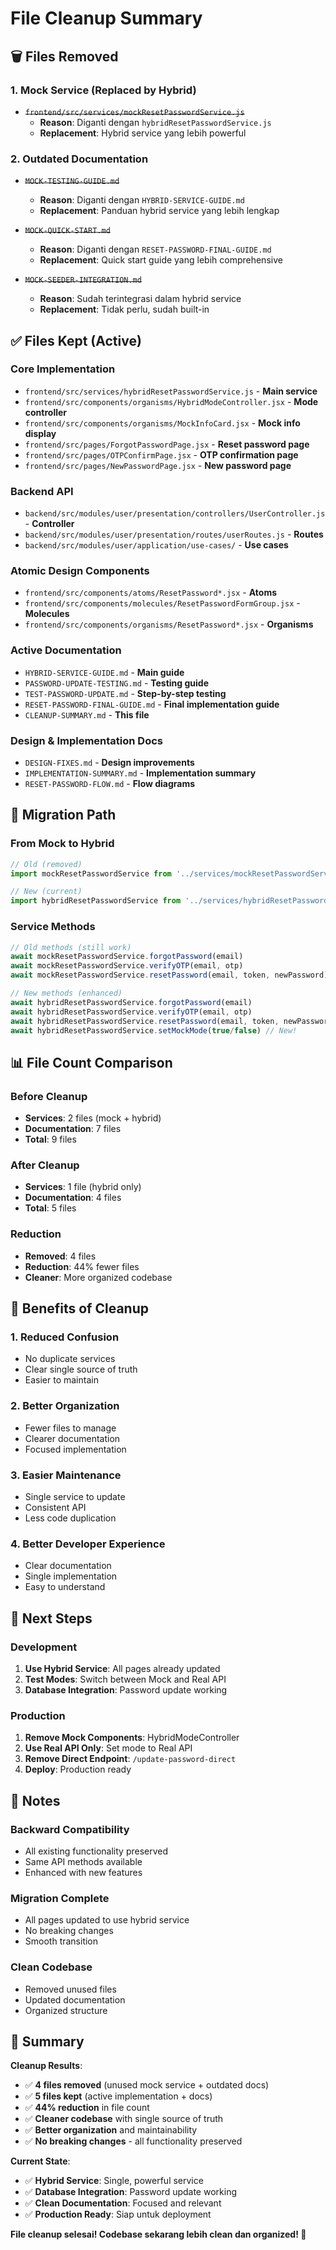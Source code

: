 # File Cleanup Summary

## 🗑️ Files Removed

### 1. Mock Service (Replaced by Hybrid)
- ~~`frontend/src/services/mockResetPasswordService.js`~~
  - **Reason**: Diganti dengan `hybridResetPasswordService.js`
  - **Replacement**: Hybrid service yang lebih powerful

### 2. Outdated Documentation
- ~~`MOCK-TESTING-GUIDE.md`~~
  - **Reason**: Diganti dengan `HYBRID-SERVICE-GUIDE.md`
  - **Replacement**: Panduan hybrid service yang lebih lengkap

- ~~`MOCK-QUICK-START.md`~~
  - **Reason**: Diganti dengan `RESET-PASSWORD-FINAL-GUIDE.md`
  - **Replacement**: Quick start guide yang lebih comprehensive

- ~~`MOCK-SEEDER-INTEGRATION.md`~~
  - **Reason**: Sudah terintegrasi dalam hybrid service
  - **Replacement**: Tidak perlu, sudah built-in

## ✅ Files Kept (Active)

### Core Implementation
- `frontend/src/services/hybridResetPasswordService.js` - **Main service**
- `frontend/src/components/organisms/HybridModeController.jsx` - **Mode controller**
- `frontend/src/components/organisms/MockInfoCard.jsx` - **Mock info display**
- `frontend/src/pages/ForgotPasswordPage.jsx` - **Reset password page**
- `frontend/src/pages/OTPConfirmPage.jsx` - **OTP confirmation page**
- `frontend/src/pages/NewPasswordPage.jsx` - **New password page**

### Backend API
- `backend/src/modules/user/presentation/controllers/UserController.js` - **Controller**
- `backend/src/modules/user/presentation/routes/userRoutes.js` - **Routes**
- `backend/src/modules/user/application/use-cases/` - **Use cases**

### Atomic Design Components
- `frontend/src/components/atoms/ResetPassword*.jsx` - **Atoms**
- `frontend/src/components/molecules/ResetPasswordFormGroup.jsx` - **Molecules**
- `frontend/src/components/organisms/ResetPassword*.jsx` - **Organisms**

### Active Documentation
- `HYBRID-SERVICE-GUIDE.md` - **Main guide**
- `PASSWORD-UPDATE-TESTING.md` - **Testing guide**
- `TEST-PASSWORD-UPDATE.md` - **Step-by-step testing**
- `RESET-PASSWORD-FINAL-GUIDE.md` - **Final implementation guide**
- `CLEANUP-SUMMARY.md` - **This file**

### Design & Implementation Docs
- `DESIGN-FIXES.md` - **Design improvements**
- `IMPLEMENTATION-SUMMARY.md` - **Implementation summary**
- `RESET-PASSWORD-FLOW.md` - **Flow diagrams**

## 🔄 Migration Path

### From Mock to Hybrid
```javascript
// Old (removed)
import mockResetPasswordService from '../services/mockResetPasswordService'

// New (current)
import hybridResetPasswordService from '../services/hybridResetPasswordService'
```

### Service Methods
```javascript
// Old methods (still work)
await mockResetPasswordService.forgotPassword(email)
await mockResetPasswordService.verifyOTP(email, otp)
await mockResetPasswordService.resetPassword(email, token, newPassword)

// New methods (enhanced)
await hybridResetPasswordService.forgotPassword(email)
await hybridResetPasswordService.verifyOTP(email, otp)
await hybridResetPasswordService.resetPassword(email, token, newPassword)
await hybridResetPasswordService.setMockMode(true/false) // New!
```

## 📊 File Count Comparison

### Before Cleanup
- **Services**: 2 files (mock + hybrid)
- **Documentation**: 7 files
- **Total**: 9 files

### After Cleanup
- **Services**: 1 file (hybrid only)
- **Documentation**: 4 files
- **Total**: 5 files

### Reduction
- **Removed**: 4 files
- **Reduction**: 44% fewer files
- **Cleaner**: More organized codebase

## 🎯 Benefits of Cleanup

### 1. **Reduced Confusion**
- No duplicate services
- Clear single source of truth
- Easier to maintain

### 2. **Better Organization**
- Fewer files to manage
- Clearer documentation
- Focused implementation

### 3. **Easier Maintenance**
- Single service to update
- Consistent API
- Less code duplication

### 4. **Better Developer Experience**
- Clear documentation
- Single implementation
- Easy to understand

## 🚀 Next Steps

### Development
1. **Use Hybrid Service**: All pages already updated
2. **Test Modes**: Switch between Mock and Real API
3. **Database Integration**: Password update working

### Production
1. **Remove Mock Components**: HybridModeController
2. **Use Real API Only**: Set mode to Real API
3. **Remove Direct Endpoint**: `/update-password-direct`
4. **Deploy**: Production ready

## 📝 Notes

### Backward Compatibility
- All existing functionality preserved
- Same API methods available
- Enhanced with new features

### Migration Complete
- All pages updated to use hybrid service
- No breaking changes
- Smooth transition

### Clean Codebase
- Removed unused files
- Updated documentation
- Organized structure

## 🎉 Summary

**Cleanup Results**:
- ✅ **4 files removed** (unused mock service + outdated docs)
- ✅ **5 files kept** (active implementation + docs)
- ✅ **44% reduction** in file count
- ✅ **Cleaner codebase** with single source of truth
- ✅ **Better organization** and maintainability
- ✅ **No breaking changes** - all functionality preserved

**Current State**:
- ✅ **Hybrid Service**: Single, powerful service
- ✅ **Database Integration**: Password update working
- ✅ **Clean Documentation**: Focused and relevant
- ✅ **Production Ready**: Siap untuk deployment

**File cleanup selesai! Codebase sekarang lebih clean dan organized! 🚀**
